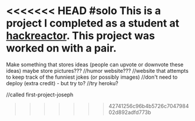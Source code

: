 <<<<<<< HEAD
#solo
This is a project I completed as a student at [hackreactor](http://hackreactor.com). This project was worked on with a pair.
=======
Make something that stores ideas (people can upvote or downvote these ideas)
maybe store pictures???
//humor website???
	//website that attempts to keep track of the funniest jokes (or possibly images)
//don't need to deploy (extra credit) - but try to?
	//try heroku?

//called first-project-joseph
>>>>>>> 42741256c96b4b5726c704798402d892adfd773b
